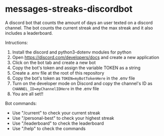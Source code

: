 # messages-streaks-discordbot
A discord bot that counts the amount of days an user texted on a discord channel. The bot counts the current streak and the max streak and it also includes a leaderboard.

Intructions:

1. Install the discord and python3-dotenv modules for python
2. Open https://discord.com/developers/docs and create a new application
3. Click on the bot tab and create a new bot
4. Copy the bot's token and assign the variable TOKEN as a string
4. Create a .env file at the root of this repository
4. Copy the bot's token as `TOKEN=myBotTokenHere` in the .env file 
5. Turn on the developer mode on Discord and copy the channel's ID as `CHANNEL_ID=myChannelIDHere` in the .env file 
6. You are all set!!

Bot commands:
- Use "/current" to check your current streak
- Use "/personal-best" to check your highest streak
- Use "/leaderboard" to check the leaderboard
- Use "/help" to check the commands
